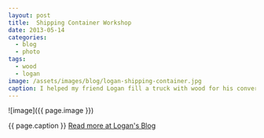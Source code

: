 ```yaml
---
layout: post
title:  Shipping Container Workshop
date: 2013-05-14
categories: 
  - blog
  - photo
tags:
  - wood
  - logan
image: /assets/images/blog/logan-shipping-container.jpg
caption: I helped my friend Logan fill a truck with wood for his converted shipping container. He bought so much lumber from a liquidation sale, that it took 3 of us all day to carry into a moving truck.
---
```



![image]({{ page.image }})

{{ page.caption }} [Read more at Logan's Blog](http://logantreed.tumblr.com/post/50416909244)
